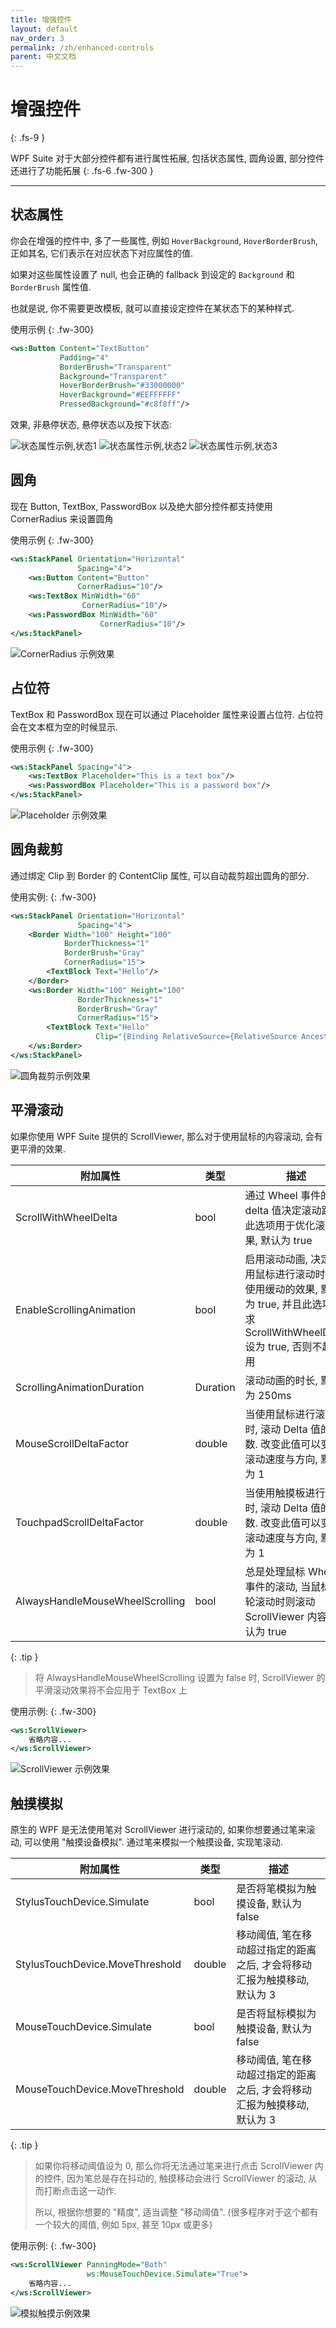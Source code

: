 ```yaml
---
title: 增强控件
layout: default
nav_order: 3
permalink: /zh/enhanced-controls
parent: 中文文档
---
```


# 增强控件
{: .fs-9 }

WPF Suite 对于大部分控件都有进行属性拓展, 包括状态属性, 圆角设置, 部分控件还进行了功能拓展
{: .fs-6 .fw-300 }

---

## 状态属性

你会在增强的控件中, 多了一些属性, 例如 `HoverBackground`, `HoverBorderBrush`, 正如其名, 它们表示在对应状态下对应属性的值.

如果对这些属性设置了 null, 也会正确的 fallback 到设定的 `Background` 和 `BorderBrush` 属性值.

也就是说, 你不需要更改模板, 就可以直接设定控件在某状态下的某种样式.

使用示例
{: .fw-300}

```xml
<ws:Button Content="TextButton" 
           Padding="4"
           BorderBrush="Transparent"
           Background="Transparent"
           HoverBorderBrush="#33000000"
           HoverBackground="#EEFFFFFF"
           PressedBackground="#c8f8ff"/>
```

效果, 非悬停状态, 悬停状态以及按下状态:

<p>
    <img src="/images/stateproperty-example-state1.png" title="状态属性示例,状态1" />
    <img src="/images/stateproperty-example-state2.png" title="状态属性示例,状态2" />
    <img src="/images/stateproperty-example-state3.png" title="状态属性示例,状态3" />
</p>

## 圆角

现在 Button, TextBox, PasswordBox 以及绝大部分控件都支持使用 CornerRadius 来设置圆角

使用示例
{: .fw-300}

```xml
<ws:StackPanel Orientation="Horizontal"
               Spacing="4">
    <ws:Button Content="Button"
               CornerRadius="10"/>
    <ws:TextBox MinWidth="60"
                CornerRadius="10"/>
    <ws:PasswordBox MinWidth="60"
                    CornerRadius="10"/>
</ws:StackPanel>
```

![CornerRadius 示例效果](/images/cornerradiusproperty-example.png)

## 占位符

TextBox 和 PasswordBox 现在可以通过 Placeholder 属性来设置占位符. 占位符会在文本框为空的时候显示.


使用示例
{: .fw-300}

```xml
<ws:StackPanel Spacing="4">
    <ws:TextBox Placeholder="This is a text box"/>
    <ws:PasswordBox Placeholder="This is a password box"/>
</ws:StackPanel>
```

![Placeholder 示例效果](/images/placeholderproperty-example.png)

## 圆角裁剪

通过绑定 Clip 到 Border 的 ContentClip 属性, 可以自动裁剪超出圆角的部分.

使用实例:
{: .fw-300}

```xml
<ws:StackPanel Orientation="Horizontal" 
               Spacing="4">
    <Border Width="100" Height="100"
            BorderThickness="1"
            BorderBrush="Gray"
            CornerRadius="15">
        <TextBlock Text="Hello"/>
    </Border>
    <ws:Border Width="100" Height="100"
               BorderThickness="1"
               BorderBrush="Gray"
               CornerRadius="15">
        <TextBlock Text="Hello"
                   Clip="{Binding RelativeSource={RelativeSource AncestorType=ws:Border},Path=ContentClip}"/>
    </ws:Border>
</ws:StackPanel>
```

![圆角裁剪示例效果](/images/borderclip-example.png)

## 平滑滚动

如果你使用 WPF Suite 提供的 ScrollViewer, 那么对于使用鼠标的内容滚动, 会有更平滑的效果.

| 附加属性 | 类型 | 描述 |
| --- | --- | --- |
| ScrollWithWheelDelta | bool | 通过 Wheel 事件的 delta 值决定滚动距离, 此选项用于优化滚动效果, 默认为 true |
| EnableScrollingAnimation | bool | 启用滚动动画, 决定使用鼠标进行滚动时是否使用缓动的效果, 默认为 true, 并且此选项要求 ScrollWithWheelDelta 设为 true, 否则不起作用 |
| ScrollingAnimationDuration | Duration | 滚动动画的时长, 默认为 250ms |
| MouseScrollDeltaFactor | double | 当使用鼠标进行滚动时, 滚动 Delta 值的乘数. 改变此值可以变更滚动速度与方向, 默认为 1 |
| TouchpadScrollDeltaFactor | double | 当使用触摸板进行滚动时, 滚动 Delta 值的乘数. 改变此值可以变更滚动速度与方向, 默认为 1 |
| AlwaysHandleMouseWheelScrolling | bool | 总是处理鼠标 Wheel 事件的滚动, 当鼠标滚轮滚动时则滚动 ScrollViewer 内容. 默认为 true |

{: .tip }
> 将 AlwaysHandleMouseWheelScrolling 设置为 false 时, ScrollViewer 的平滑滚动效果将不会应用于 TextBox 上

使用示例:
{: .fw-300}

```xml
<ws:ScrollViewer>
    省略内容...
</ws:ScrollViewer>
```

![ScrollViewer 示例效果](/images/scrollviewer-example.webp)

## 触摸模拟

原生的 WPF 是无法使用笔对 ScrollViewer 进行滚动的, 如果你想要通过笔来滚动, 可以使用 "触摸设备模拟". 通过笔来模拟一个触摸设备, 实现笔滚动.

| 附加属性 | 类型 | 描述 |
| --- | --- | --- |
| StylusTouchDevice.Simulate | bool | 是否将笔模拟为触摸设备, 默认为 false |
| StylusTouchDevice.MoveThreshold | double | 移动阈值, 笔在移动超过指定的距离之后, 才会将移动汇报为触摸移动, 默认为 3 |
| MouseTouchDevice.Simulate | bool | 是否将鼠标模拟为触摸设备, 默认为 false |
| MouseTouchDevice.MoveThreshold | double | 移动阈值, 笔在移动超过指定的距离之后, 才会将移动汇报为触摸移动, 默认为 3 |

{: .tip }
> 如果你将移动阈值设为 0, 那么你将无法通过笔来进行点击 ScrollViewer 内的控件, 因为笔总是存在抖动的, 触摸移动会进行 ScrollViewer 的滚动, 从而打断点击这一动作.
> 
> 所以, 根据你想要的 "精度", 适当调整 "移动阈值".
> (很多程序对于这个都有一个较大的阈值, 例如 5px, 甚至 10px 或更多)

使用示例:
{: .fw-300}

```xml
<ws:ScrollViewer PanningMode="Both"
                 ws:MouseTouchDevice.Simulate="True">
    省略内容...
</ws:ScrollViewer>
```

![模拟触摸示例效果](/images/simulatetouch-example.webp)